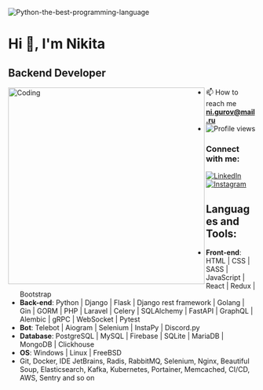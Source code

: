 ![Python-the-best-programming-language](https://raw.githubusercontent.com/J2TEAM/J2TEAM/main/dino.gif) 

# Hi 👋, I'm Nikita
## Backend Developer

<img src="https://github.com/RobertGoodman08/RobertGoodman08/assets/77085208/b560fb24-e16e-4dfd-986f-a80d0b0b291e" alt="Coding" width="400" align="left">

- 📫 How to reach me **ni.gurov@mail.ru**  
- ![Profile views](https://komarev.com/ghpvc/?username=robertgoodman08&label=Profile%20views&color=0e75b6&style=flat)

### Connect with me:
[![LinkedIn](https://raw.githubusercontent.com/rahuldkjain/github-profile-readme-generator/master/src/images/icons/Social/linked-in-alt.svg)](https://www.linkedin.com/in/%D0%BD%D0%B8%D0%BA%D0%B8%D1%82%D0%B0-%D0%B3%D1%83%D1%80%D0%BE%D0%B2-6a03a8229/)
[![Instagram](https://raw.githubusercontent.com/rahuldkjain/github-profile-readme-generator/master/src/images/icons/Social/instagram.svg)](https://www.instagram.com/nikita.g08/)

## Languages and Tools:
- **Front-end**: HTML | CSS | SASS | JavaScript | React | Redux | Bootstrap
- **Back-end**: Python | Django | Flask | Django rest framework | Golang | Gin | GORM | PHP | Laravel | Сelery | SQLAlchemy | FastAPI | GraphQL | Alembic | gRPC | WebSocket | Pytest
- **Bot**: Telebot | Aiogram | Selenium | InstaPy | Discord.py
- **Database**: PostgreSQL | MySQL | Firebase | SQLite | MariaDB | MongoDB | Clickhouse
- **OS**: Windows | Linux | FreeBSD
- Git, Docker, IDE JetBrains, Radis, RabbitMQ, Selenium, Nginx, Beautiful Soup, Elasticsearch, Kafka, Kubernetes, Portainer, Memcached, CI/CD, AWS, Sentry and so on
